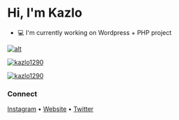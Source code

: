 # Hi, I'm Kazlo

- 💻 I'm currently working on Wordpress + PHP project

[![alt](https://github-profile-trophy.vercel.app/?username=kazlo1290&theme=darkhub&title=MultiLanguage)](#connect)

[![kazlo1290](https://github-readme-stats.vercel.app/api?username=kazlo1290&show_icons=true&locale=en&theme=radical)](#connect)

[![kazlo1290](https://github-readme-stats.vercel.app/api/top-langs?username=kazlo1290&show_icons=true&locale=en&layout=compact&theme=radical)](#connect)

### **Connect**

[Instagram](https://instagram.com/k.a.z.l.o) • [Website](https://kazlo.dev/) • [Twitter](https://twitter.com/kazloquinx)
